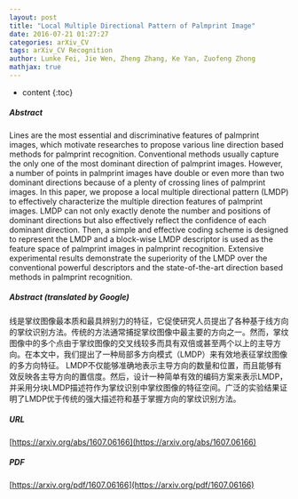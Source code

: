 ```yaml
---
layout: post
title: "Local Multiple Directional Pattern of Palmprint Image"
date: 2016-07-21 01:27:27
categories: arXiv_CV
tags: arXiv_CV Recognition
author: Lunke Fei, Jie Wen, Zheng Zhang, Ke Yan, Zuofeng Zhong
mathjax: true
---
```


* content
{:toc}

##### Abstract
Lines are the most essential and discriminative features of palmprint images, which motivate researches to propose various line direction based methods for palmprint recognition. Conventional methods usually capture the only one of the most dominant direction of palmprint images. However, a number of points in palmprint images have double or even more than two dominant directions because of a plenty of crossing lines of palmprint images. In this paper, we propose a local multiple directional pattern (LMDP) to effectively characterize the multiple direction features of palmprint images. LMDP can not only exactly denote the number and positions of dominant directions but also effectively reflect the confidence of each dominant direction. Then, a simple and effective coding scheme is designed to represent the LMDP and a block-wise LMDP descriptor is used as the feature space of palmprint images in palmprint recognition. Extensive experimental results demonstrate the superiority of the LMDP over the conventional powerful descriptors and the state-of-the-art direction based methods in palmprint recognition.

##### Abstract (translated by Google)
线是掌纹图像最本质和最具辨别力的特征，它促使研究人员提出了各种基于线方向的掌纹识别方法。传统的方法通常捕捉掌纹图像中最主要的方向之一。然而，掌纹图像中的多个点由于掌纹图像的交叉线较多而具有双倍或甚至两个以上的主导方向。在本文中，我们提出了一种局部多方向模式（LMDP）来有效地表征掌纹图像的多方向特征。 LMDP不仅能够准确地表示主导方向的数量和位置，而且能够有效反映各主导方向的置信度。然后，设计一种简单有效的编码方案来表示LMDP，并采用分块LMDP描述符作为掌纹识别中掌纹图像的特征空间。广泛的实验结果证明了LMDP优于传统的强大描述符和基于掌握方向的掌纹识别方法。

##### URL
[https://arxiv.org/abs/1607.06166](https://arxiv.org/abs/1607.06166)

##### PDF
[https://arxiv.org/pdf/1607.06166](https://arxiv.org/pdf/1607.06166)

